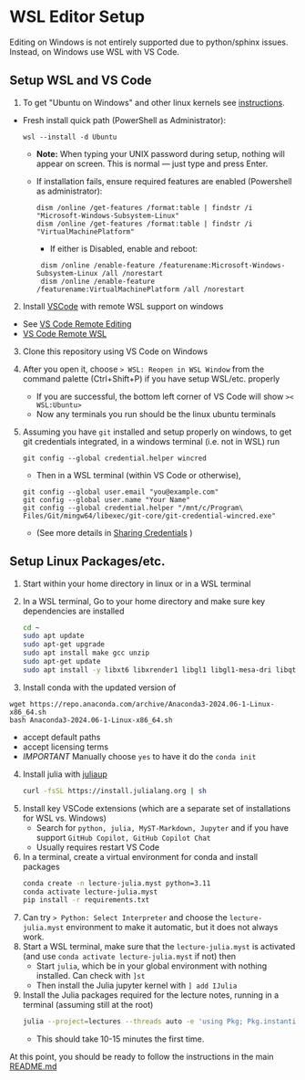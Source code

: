 # WSL Editor Setup
Editing on Windows is not entirely supported due to python/sphinx issues.  Instead, on Windows use  WSL with VS Code.

## Setup WSL and VS Code

1. To get "Ubuntu on Windows" and other linux kernels see [instructions](https://docs.microsoft.com/en-us/windows/wsl/install-win10).

- Fresh install quick path (PowerShell as Administrator):
    ```
    wsl --install -d Ubuntu
    ```
    - **Note:** When typing your UNIX password during setup, nothing will appear on screen. This is normal — just type and press Enter.

    - If installation fails, ensure required features are enabled (Powershell as administrator):
        ```
        dism /online /get-features /format:table | findstr /i "Microsoft-Windows-Subsystem-Linux"
        dism /online /get-features /format:table | findstr /i "VirtualMachinePlatform"
        ```
        - If either is Disabled, enable and reboot:

        ```
         dism /online /enable-feature /featurename:Microsoft-Windows-Subsystem-Linux /all /norestart
         dism /online /enable-feature /featurename:VirtualMachinePlatform /all /norestart

        ```

2. Install [VSCode](https://code.visualstudio.com/) with remote WSL support on windows
 - See [VS Code Remote Editing](https://code.visualstudio.com/docs/remote/remote-overview)
 - [VS Code Remote WSL](https://code.visualstudio.com/docs/remote/wsl#_opening-a-terminal-in-wsl)
3. Clone this repository using VS Code on Windows
4. After you open it, choose `> WSL: Reopen in WSL Window` from the command palette (Ctrl+Shift+P) if you have setup WSL/etc. properly
    - If you are successful, the bottom left corner of VS Code will show `>< WSL:Ubuntu>`
    - Now any terminals you run should be the linux ubuntu terminals

5. Assuming you have `git` installed and setup properly on windows, to get git credentials integrated, in a windows terminal (i.e. not in WSL) run
    ```
    git config --global credential.helper wincred
    ```
    - Then in a WSL terminal (within VS Code or otherwise),
    ```
    git config --global user.email "you@example.com"
    git config --global user.name "Your Name"
    git config --global credential.helper "/mnt/c/Program\ Files/Git/mingw64/libexec/git-core/git-credential-wincred.exe"
    ```
    - (See more details in [Sharing Credentials](https://code.visualstudio.com/docs/remote/troubleshooting#_sharing-git-credentials-between-windows-and-wsl) )


## Setup Linux Packages/etc.

1. Start within your home directory in linux or in a WSL terminal

2. In a WSL terminal, Go to your home directory and make sure key dependencies are installed
    ```bash
    cd ~
    sudo apt update
    sudo apt-get upgrade
    sudo apt install make gcc unzip
    sudo apt-get update
    sudo apt install -y libxt6 libxrender1 libgl1 libgl1-mesa-dri libqt5widgets5
    ```
3. Install conda with the updated version of
```
wget https://repo.anaconda.com/archive/Anaconda3-2024.06-1-Linux-x86_64.sh
bash Anaconda3-2024.06-1-Linux-x86_64.sh
```
   - accept default paths
   - accept licensing terms
   - *IMPORTANT* Manually choose `yes` to have it do the `conda init`
4. Install julia with [juliaup](https://github.com/JuliaLang/juliaup?tab=readme-ov-file#mac-linux-and-freebsd)
    ```bash
    curl -fsSL https://install.julialang.org | sh
    ```
5. Install key VSCode extensions (which are a separate set of installations for WSL vs. Windows)
    - Search for `python, julia, MyST-Markdown, Jupyter` and if you have support `GitHub Copilot, GitHub Copilot Chat`
    - Usually requires restart VS Code
6. In a terminal, create a virtual environment for conda and install packages
    ```bash
    conda create -n lecture-julia.myst python=3.11
    conda activate lecture-julia.myst
    pip install -r requirements.txt
    ```
7. Can try `> Python: Select Interpreter` and choose the `lecture-julia.myst` environment to make it automatic, but it does not always work.
8. Start a WSL terminal, make sure that the `lecture-julia.myst` is activated (and use `conda activate lecture-julia.myst` if not) then
    - Start `julia`, which be in your global environment with nothing installed.  Can check with `]st`
    - Then install the Julia jupyter kernel with `] add IJulia`
9. Install the Julia packages required for the lecture notes, running in a terminal (assuming still at the root)
    ```bash
    julia --project=lectures --threads auto -e 'using Pkg; Pkg.instantiate();'
    ```
    - This should take 10-15 minutes the first time.

At this point, you should be ready to follow the instructions in the main [README.md](./README.md)
